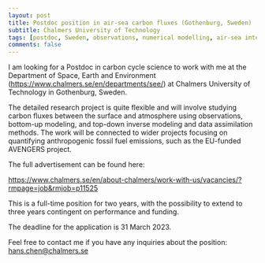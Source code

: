 ```yaml
---
layout: post
title: Postdoc position in air-sea carbon fluxes (Gothenburg, Sweden)
subtitle: Chalmers University of Technology 
tags: [postdoc, Sweden, observations, numerical modelling, air-sea interactions, carbon]
comments: false
---
```

I am looking for a Postdoc in carbon cycle science to work with me at the Department of Space, Earth and Environment (https://www.chalmers.se/en/departments/see/) at Chalmers University of Technology in Gothenburg, Sweden.

The detailed research project is quite flexible and will involve studying carbon fluxes between the surface and atmosphere using observations, bottom-up modeling, and top-down inverse modeling and data assimilation methods. The work will be connected to wider projects focusing on quantifying anthropogenic fossil fuel emissions, such as the EU-funded AVENGERS project.

The full advertisement can be found here:

https://www.chalmers.se/en/about-chalmers/work-with-us/vacancies/?rmpage=job&rmjob=p11525

This is a full-time position for two years, with the possibility to extend to three years contingent on performance and funding.

The deadline for the application is 31 March 2023.

Feel free to contact me if you have any inquiries about the position: hans.chen@chalmers.se
